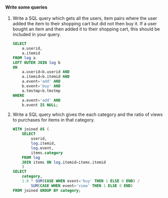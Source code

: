 #### Write some queries

1. Write a SQL query which gets all the users, item pairs where the user added the item to their shopping cart but did not then buy it. If a user bought an item and then added it to their shopping cart, this should be included in your query.

    ```sql
    SELECT
        a.userid,
        a.itemid
    FROM log a
    LEFT OUTER JOIN log b
    ON
        a.userid=b.userid AND
        a.itemid=b.itemid AND
        a.event='add' AND
        b.event='buy' AND
        a.tmstmp<b.tmstmp
    WHERE
        a.event='add' AND
        b.event IS NULL;
    ```


2. Write a SQL query which gives the each category and the ratio of views to purchases for items in that category.

    ```sql
    WITH joined AS (
        SELECT
            userid,
            log.itemid,
            log.event,
            items.category
        FROM log
        JOIN items ON log.itemid=items.itemid
        )
    SELECT
        category,
        1.0 * SUM(CASE WHEN event='buy' THEN 1 ELSE 0 END) /
            SUM(CASE WHEN event='view' THEN 1 ELSE 0 END)
    FROM joined GROUP BY category;
    ```

